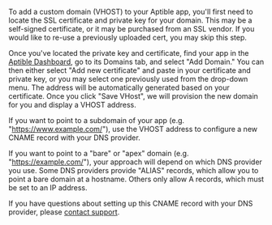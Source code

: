 To add a custom domain (VHOST) to your Aptible app, you'll first need to locate the SSL certificate and private key for your domain. This may be a self-signed certificate, or it may be purchased from an SSL vendor. If you would like to re-use a previously uploaded cert, you may skip this step.

Once you've located the private key and certificate, find your app in the [Aptible Dashboard](https://dashboard.aptible.com), go to its Domains tab, and select "Add Domain." You can then either select "Add new certificate" and paste in your certificate and private key, or you may select one previously used from the drop-down menu.  The address will be automatically generated based on your certificate. Once you click "Save VHost", we will provision the new domain for you and display a VHOST address.

If you want to point to a subdomain of your app (e.g. "https://www.example.com/"), use the VHOST address to configure a new CNAME record with your DNS provider.

If you want to point to a "bare" or "apex" domain (e.g. "https://example.com/"), your approach will depend on which DNS provider you use. Some DNS providers provide "ALIAS" records, which allow you to point a bare domain at a hostname. Others only allow A records, which must be set to an IP address.

If you have questions about setting up this CNAME record with your DNS provider, please [contact support](https://support.aptible.com/contact).
